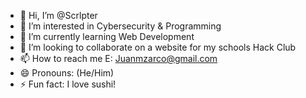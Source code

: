 - 👋 Hi, I’m @Scrlpter
- 👀 I’m interested in Cybersecurity & Programming 
- 🌱 I’m currently learning Web Development
- 💞️ I’m looking to collaborate on a website for my schools Hack Club
- 📫 How to reach me E: Juanmzarco@gmail.com
- 😄 Pronouns: (He/Him)
- ⚡ Fun fact: I love sushi!

